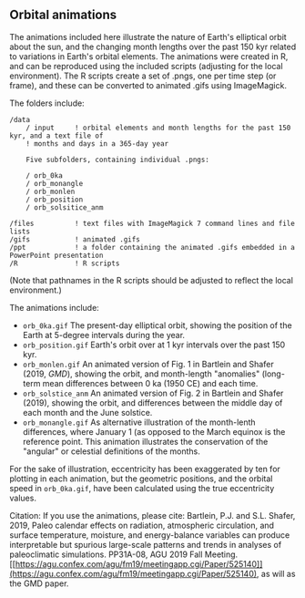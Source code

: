 Orbital animations
-------------------

The animations included here illustrate the nature of Earth's elliptical orbit about the sun, and the changing month lengths over the past 150 kyr related to variations in Earth's orbital elements.  The animations were created in R, and can be reproduced using the included scripts (adjusting for the local environment).  The R scripts create a set of .pngs, one per time step (or frame), and these can be converted to animated .gifs using ImageMagick.

The folders include: 
	
	/data			
		/ input     ! orbital elements and month lengths for the past 150 kyr, and a text file of 
		! months and days in a 365-day year

		Five subfolders, containing individual .pngs:

		/ orb_0ka
		/ orb_monangle
		/ orb_monlen
		/ orb_position
		/ orb_solsitice_anm

	/files			! text files with ImageMagick 7 command lines and file lists
	/gifs			! animated .gifs 
	/ppt			! a folder containing the animated .gifs embedded in a PowerPoint presentation
	/R    			! R scripts 

(Note that pathnames in the R scripts should be adjusted to reflect the local environment.)

The animations include:

- `orb_0ka.gif` The present-day elliptical orbit, showing the position of the Earth at 5-degree intervals during the year.  
- `orb_position.gif` Earth's orbit over at 1 kyr intervals over the past 150 kyr.
- `orb_monlen.gif`  An animated version of Fig. 1 in Bartlein and Shafer (2019, *GMD*), showing the orbit, and month-length "anomalies" (long-term mean differences between 0 ka (1950 CE) and each time.
- `orb_solstice_anm`  An animated version of Fig. 2 in Bartlein and Shafer (2019), showing the orbit, and differences between the middle day of each month and the June solstice.  
- `orb_monangle.gif`  As alternative illustration of the month-lenth differences, where January 1 (as opposed to the March equinox is the reference point.  This animation illustrates the conservation of the "angular" or celestial definitions of the months.

For the sake of illustration, eccentricity has been exaggerated by ten for plotting in each animation, but the geometric positions, and the orbital speed in `orb_0ka.gif`, have been calculated using the true eccentricity values. 


Citation:  If you use the animations, please cite:  Bartlein, P.J. and S.L. Shafer, 2019, Paleo calendar effects on radiation, atmospheric circulation, and surface temperature, moisture, and energy-balance variables can produce interpretable but spurious large-scale patterns and trends in analyses of paleoclimatic simulations. PP31A-08, AGU 2019 Fall Meeting.  [[https://agu.confex.com/agu/fm19/meetingapp.cgi/Paper/525140]](https://agu.confex.com/agu/fm19/meetingapp.cgi/Paper/525140), as will as the GMD paper.

